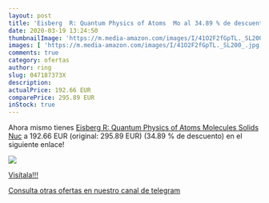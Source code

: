 ```yaml
---
layout: post
title: 'Eisberg  R: Quantum Physics of Atoms  Mo al 34.89 % de descuento'
date: 2020-03-19 13:24:50
thumbnailImage: 'https://m.media-amazon.com/images/I/41O2F2fGpTL._SL200_.jpg'
images: [ 'https://m.media-amazon.com/images/I/41O2F2fGpTL._SL200_.jpg' ]
comments: true
category: ofertas
author: ring
slug: 047187373X
description:
actualPrice: 192.66 EUR
comparePrice: 295.89 EUR
inStock: true
---
```


Ahora mismo tienes [Eisberg  R: Quantum Physics of Atoms  Molecules  Solids  Nuc](https://www.amazon.com/dp/047187373X/?tag=redken08-20) a 192.66 EUR (original: 295.89 EUR) (34.89 %  de descuento) en el siguiente enlace!

[![](https://m.media-amazon.com/images/I/41O2F2fGpTL._SL200_.jpg)](https://www.amazon.com/dp/047187373X/?tag=redken08-20)

[Visítala!!!](https://www.amazon.com/dp/047187373X/?tag=redken08-20)

[Consulta otras ofertas en nuestro canal de telegram](https://t.me/s/ofertas25)
